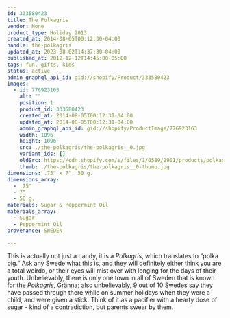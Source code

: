 ```yaml
---
id: 333580423
title: The Polkagris
vendor: None
product_type: Holiday 2013
created_at: 2014-08-05T00:12:30-04:00
handle: the-polkagris
updated_at: 2023-08-02T14:37:30-04:00
published_at: 2012-12-12T14:45:00-05:00
tags: fun, gifts, kids
status: active
admin_graphql_api_id: gid://shopify/Product/333580423
images:
  - id: 776923163
    alt: ""
    position: 1
    product_id: 333580423
    created_at: 2014-08-05T00:12:31-04:00
    updated_at: 2014-08-05T00:12:31-04:00
    admin_graphql_api_id: gid://shopify/ProductImage/776923163
    width: 1096
    height: 1096
    src: ./the-polkagris/the-polkagris__0.jpg
    variant_ids: []
    oldSrc: https://cdn.shopify.com/s/files/1/0589/2901/products/polkagris2013.jpeg?v=1407211951
    thumb: ./the-polkagris/the-polkagris__0-thumb.jpg
dimensions: .75" x 7", 50 g.
dimensions_array:
  - .75"
  - 7"
  - 50 g.
materials: Sugar & Peppermint Oil
materials_array:
  - Sugar
  - Peppermint Oil
provenance: SWEDEN

---
```


This is actually not just a candy, it is a _Polkagris_, which translates to “polka pig.” Ask any Swede what this is, and they will definitely either think you are a total weirdo, or their eyes will mist over with longing for the days of their youth. Unbelievably, there is only one town in all of Sweden that is known for the _Polkagris_, Gränna; also unbelievably, 9 out of 10 Swedes say they have passed through there while on summer holidays when they were a child, and were given a stick. Think of it as a pacifier with a hearty dose of sugar - kind of a contradiction, but parents swear by them.